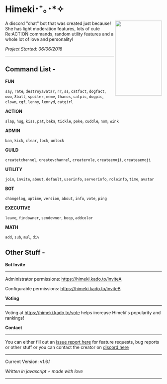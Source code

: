 # Himeki･⁺｡･*✧

 <img align="right" width="150" height="240" src="https://i.imgur.com/U2ueJ3Y.jpg">
A discord "chat" bot that was created just because! She has light moderation features, lots of cute Re:ACTION commands, random utility features and a whole lot of love and personality!

*Project Started: 06/06/2018*
* * *
## Command List -

**FUN**

`say`, `rate`, `destroyavatar`, `rr`, `ss`, `catfact`, `dogfact`, `owo`, `8ball`, `spoiler`, `meme`, `thanos`, `catpic`, `dogpic`, `clown`, `cgf`, `lenny`, `lennyd`, `catgirl`

**ACTION**

`slap`, `hug`, `kiss`, `pat`, `baka`, `tickle`, `poke`, `cuddle`, `nom`, `wink`

**ADMIN**

`ban`, `kick`, `clear`, `lock`, `unlock`

**GUILD**

`createtchannel`, `createvchannel`, `createrole`, `createemoji`, `createaemoji`

**UTILITY**

`join`, `invite`, `about`, `default`, `userinfo`, `serverinfo`, `roleinfo`, `time`, `avatar`

**BOT**

`changelog`, `uptime`, `version`, `about`, `info`, `vote`, `ping`

**EXECUTIVE**

`leave`, `findowner`, `sendowner`, `boop`, `addcolor`

**MATH**

`add`, `sub`, `mul`, `div`

## Other Stuff -

 **Bot Invite**
* * *
Administrator permissions: https://himeki.kado.to/inviteA

Configurable permissions: https://himeki.kado.to/inviteB

 **Voting**
* * *
Voting at https://himeki.kado.to/vote helps increase Himeki's popularity and rankings!

 **Contact**
* * *
You can either fill out an [issue report here](https://github.com/kadoto/himeki/issues) for feature requests, bug reports or other stuff
or you can contact the creator on [discord here](https://discord.com/users/251479856406069248)
* * *
Current Version: v1.6.1

*Written in javascript + made with love*
* * *
